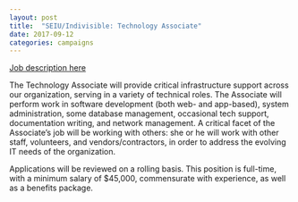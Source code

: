 ```yaml
---
layout: post
title:  "SEIU/Indivisible: Technology Associate"
date: 2017-09-12
categories: campaigns
---
```


[Job description here](https://careers-seiu.icims.com/jobs/2406/technology-associate/job)

The Technology Associate will provide critical infrastructure support across our organization, serving in a variety of technical roles. The Associate will perform work in software development (both web- and app-based), system administration, some database management, occasional tech support, documentation writing, and network management. A critical facet of the Associate’s job will be working with others:  she or he will work with other staff, volunteers, and vendors/contractors, in order to address the evolving IT needs of the organization.
 
Applications will be reviewed on a rolling basis. This position is full-time, with a minimum salary of $45,000, commensurate with experience, as well as a benefits package.
